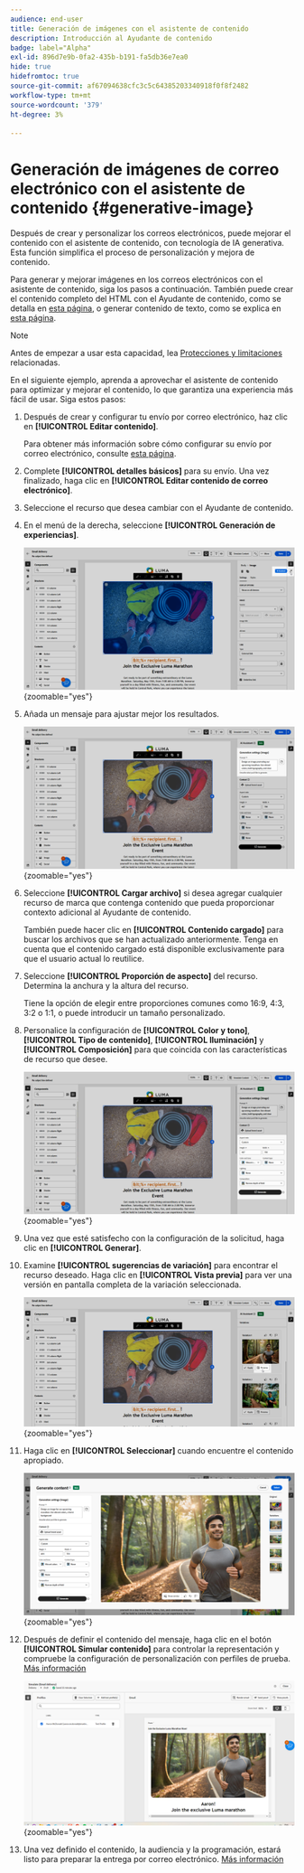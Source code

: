 ```yaml
---
audience: end-user
title: Generación de imágenes con el asistente de contenido
description: Introducción al Ayudante de contenido
badge: label="Alpha"
exl-id: 896d7e9b-0fa2-435b-b191-fa5db36e7ea0
hide: true
hidefromtoc: true
source-git-commit: af67094638cfc3c5c64385203340918f0f8f2482
workflow-type: tm+mt
source-wordcount: '379'
ht-degree: 3%

---
```


# Generación de imágenes de correo electrónico con el asistente de contenido {#generative-image}

Después de crear y personalizar los correos electrónicos, puede mejorar el contenido con el asistente de contenido, con tecnología de IA generativa. Esta función simplifica el proceso de personalización y mejora de contenido.

Para generar y mejorar imágenes en los correos electrónicos con el asistente de contenido, siga los pasos a continuación. También puede crear el contenido completo del HTML con el Ayudante de contenido, como se detalla en [esta página](generative-email.md), o generar contenido de texto, como se explica en [esta página](generative-content.md).

>[!NOTE]
>
>Antes de empezar a usar esta capacidad, lea [Protecciones y limitaciones](generative-gs.md#guardrails-and-limitations) relacionadas.

En el siguiente ejemplo, aprenda a aprovechar el asistente de contenido para optimizar y mejorar el contenido, lo que garantiza una experiencia más fácil de usar. Siga estos pasos:

1. Después de crear y configurar tu envío por correo electrónico, haz clic en **[!UICONTROL Editar contenido]**.

   Para obtener más información sobre cómo configurar su envío por correo electrónico, consulte [esta página](../email/create-email-content.md).

1. Complete **[!UICONTROL detalles básicos]** para su envío. Una vez finalizado, haga clic en **[!UICONTROL Editar contenido de correo electrónico]**.

1. Seleccione el recurso que desea cambiar con el Ayudante de contenido.

1. En el menú de la derecha, seleccione **[!UICONTROL Generación de experiencias]**.

   ![](assets/image-genai-1.png){zoomable="yes"}

1. Añada un mensaje para ajustar mejor los resultados.

   ![](assets/image-genai-2.png){zoomable="yes"}

1. Seleccione **[!UICONTROL Cargar archivo]** si desea agregar cualquier recurso de marca que contenga contenido que pueda proporcionar contexto adicional al Ayudante de contenido.

   También puede hacer clic en **[!UICONTROL Contenido cargado]** para buscar los archivos que se han actualizado anteriormente. Tenga en cuenta que el contenido cargado está disponible exclusivamente para que el usuario actual lo reutilice.

1. Seleccione **[!UICONTROL Proporción de aspecto]** del recurso. Determina la anchura y la altura del recurso.

   Tiene la opción de elegir entre proporciones comunes como 16:9, 4:3, 3:2 o 1:1, o puede introducir un tamaño personalizado.

1. Personalice la configuración de **[!UICONTROL Color y tono]**, **[!UICONTROL Tipo de contenido]**, **[!UICONTROL Iluminación]** y **[!UICONTROL Composición]** para que coincida con las características de recurso que desee.

   ![](assets/image-genai-3.png){zoomable="yes"}

1. Una vez que esté satisfecho con la configuración de la solicitud, haga clic en **[!UICONTROL Generar]**.

1. Examine **[!UICONTROL sugerencias de variación]** para encontrar el recurso deseado. Haga clic en **[!UICONTROL Vista previa]** para ver una versión en pantalla completa de la variación seleccionada.

   ![](assets/image-genai-5.png){zoomable="yes"}

1. Haga clic en **[!UICONTROL Seleccionar]** cuando encuentre el contenido apropiado.

   ![](assets/image-genai-6.png){zoomable="yes"}

1. Después de definir el contenido del mensaje, haga clic en el botón **[!UICONTROL Simular contenido]** para controlar la representación y compruebe la configuración de personalización con perfiles de prueba.  [Más información](../preview-test/preview-content.md)

   ![](assets/image-genai-7.png){zoomable="yes"}

1. Una vez definido el contenido, la audiencia y la programación, estará listo para preparar la entrega por correo electrónico. [Más información](../monitor/prepare-send.md)
